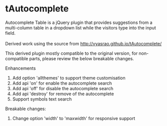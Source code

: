 tAutocomplete
=============

Autocomplete Table is a jQuery plugin that provides suggestions from a multi-column table in a dropdown list while the visitors type into the input field.<br/><br/>
Derived work using the source from http://vyasrao.github.io/tAutocomplete/

This derived plugin mostly compatible to the original version, for non-compatible parts, please review the below breakable changes.

Enhancements<br/>
1. Add option 'allthemes' to support theme customisation<br/>
2. Add api 'on' for enable the autocomplete search<br/>
3. Add api 'off' for disable the autocomplete search<br/>
4. Add api 'destroy' for remove of the autocomplete<br/>
5. Support symbols text search

Breakable changes:
1. Change option 'width' to 'maxwidth' for responsive support
